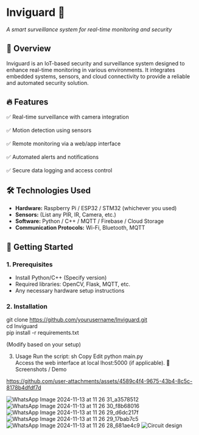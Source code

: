 # **Inviguard** 🚀  
*A smart surveillance system for real-time monitoring and security*  

## 📌 **Overview**  
Inviguard is an IoT-based security and surveillance system designed to enhance real-time monitoring in various environments. It integrates embedded systems, sensors, and cloud connectivity to provide a reliable and automated security solution.  

## 🔥 **Features**  
✅ Real-time surveillance with camera integration <br>  
✅ Motion detection using sensors <br>  
✅ Remote monitoring via a web/app interface <br>  
✅ Automated alerts and notifications <br>  
✅ Secure data logging and access control <br>  

## 🛠 **Technologies Used**  
- **Hardware:** Raspberry Pi / ESP32 / STM32 (whichever you used) <br>  
- **Sensors:** (List any PIR, IR, Camera, etc.) <br>  
- **Software:** Python / C++ / MQTT / Firebase / Cloud Storage <br>  
- **Communication Protocols:** Wi-Fi, Bluetooth, MQTT <br>  

## 🚀 **Getting Started**  
### **1. Prerequisites**  
- Install Python/C++ (Specify version) <br>  
- Required libraries: OpenCV, Flask, MQTT, etc. <br>  
- Any necessary hardware setup instructions <br>  

### **2. Installation**  
git clone https://github.com/yourusername/Inviguard.git  
cd Inviguard  
pip install -r requirements.txt  
 
(Modify based on your setup)

3. Usage
Run the script:
sh
Copy
Edit
python main.py  
Access the web interface at local
lhost:5000 (if applicable).
📸 Screenshots / Demo

https://github.com/user-attachments/assets/4589c4f4-9675-43b4-8c5c-8178b4dfdf7d

![WhatsApp Image 2024-11-13 at 11 26 31_a3578512](https://github.com/user-attachments/assets/552681e9-5a2c-4b56-a96e-26600675bc10)
![WhatsApp Image 2024-11-13 at 11 26 30_f8b68016](https://github.com/user-attachments/assets/4f8626e4-ce89-4f0c-b3dd-e7001d50187a)
![WhatsApp Image 2024-11-13 at 11 26 29_d6dc217f](https://github.com/user-attachments/assets/1506d782-ff11-4509-9322-ffb452c07e33)
![WhatsApp Image 2024-11-13 at 11 26 29_17bab7c5](https://github.com/user-attachments/assets/7e743132-3977-487b-8772-76d9c734873b)
![WhatsApp Image 2024-11-13 at 11 26 28_681ae4c9](https://github.com/user-attachments/assets/c3c13446-9520-4539-9f21-9448f052ffaf)
![Circuit design](https://github.com/user-attachments/assets/c61ad3a1-e625-450b-b539-fcd912f65ce7)

